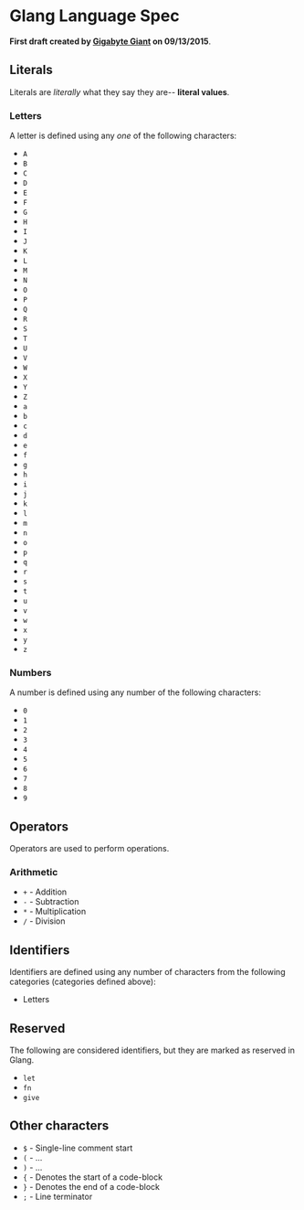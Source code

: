 # Glang Language Spec
**First draft created by [Gigabyte Giant](https://github.com/Gigabyte-Giant) on 09/13/2015**.

## Literals
Literals are *literally* what they say they are-- **literal values**.

### Letters
A letter is defined using any *one* of the following characters:
 * `A`
 * `B`
 * `C`
 * `D`
 * `E`
 * `F`
 * `G`
 * `H`
 * `I`
 * `J`
 * `K`
 * `L`
 * `M`
 * `N`
 * `O`
 * `P`
 * `Q`
 * `R`
 * `S`
 * `T`
 * `U`
 * `V`
 * `W`
 * `X`
 * `Y`
 * `Z`
 * `a`
 * `b`
 * `c`
 * `d`
 * `e`
 * `f`
 * `g`
 * `h`
 * `i`
 * `j`
 * `k`
 * `l`
 * `m`
 * `n`
 * `o`
 * `p`
 * `q`
 * `r`
 * `s`
 * `t`
 * `u`
 * `v`
 * `w`
 * `x`
 * `y`
 * `z`


### Numbers
A number is defined using any number of the following characters:
 * `0`
 * `1`
 * `2`
 * `3`
 * `4`
 * `5`
 * `6`
 * `7`
 * `8`
 * `9`


## Operators
Operators are used to perform operations.

### Arithmetic
 * `+` - Addition
 * `-` - Subtraction
 * `*` - Multiplication
 * `/` - Division


## Identifiers
Identifiers are defined using any number of characters from the following categories (categories defined above):
 * Letters

## Reserved
The following are considered identifiers, but they are marked as reserved in Glang.
 * `let`
 * `fn`
 * `give`

## Other characters
 * `$` - Single-line comment start
 * `(` - ...
 * `)` - ...
 * `{` - Denotes the start of a code-block
 * `}` - Denotes the end of a code-block
 * `;` - Line terminator
